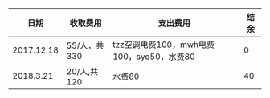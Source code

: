 |日期|收取费用|支出费用|结余|
|----|-------|-------|----|
|2017.12.18|55/人，共330|tzz空调电费100，mwh电费100，syq50，水费80|0
|2018.3.21|20/人,共120|水费80|40

